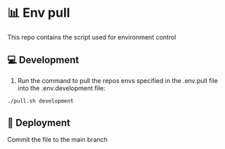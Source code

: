# 📊 Env pull
This repo contains the script used for environment control

## 💻 Development
1. Run the command to pull the repos envs specified in the .env.pull file into the .env.development file:
```bash
./pull.sh development 
```

## 🚧 Deployment
Commit the file to the main branch



